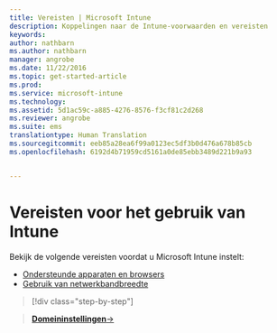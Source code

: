 ```yaml
---
title: Vereisten | Microsoft Intune
description: Koppelingen naar de Intune-voorwaarden en vereisten
keywords: 
author: nathbarn
ms.author: nathbarn
manager: angrobe
ms.date: 11/22/2016
ms.topic: get-started-article
ms.prod: 
ms.service: microsoft-intune
ms.technology: 
ms.assetid: 5d1ac59c-a885-4276-8576-f3cf81c2d268
ms.reviewer: angrobe
ms.suite: ems
translationtype: Human Translation
ms.sourcegitcommit: eeb85a28ea6f99a0123ec5df3b0d476a678b85cb
ms.openlocfilehash: 6192d4b71959cd5161a0de85ebb3489d221b9a93


---
```


# <a name="prerequisites-to-getting-started-with-intune"></a>Vereisten voor het gebruik van Intune

Bekijk de volgende vereisten voordat u Microsoft Intune instelt:

- [Ondersteunde apparaten en browsers](supported-mobile-devices-and-computers.md)
- [Gebruik van netwerkbandbreedte](network-bandwidth-use.md)

>[!div class="step-by-step"]

>[**Domeininstellingen**&rarr;](supported-mobile-devices-and-computers.md)  



<!--HONumber=Dec16_HO2-->


